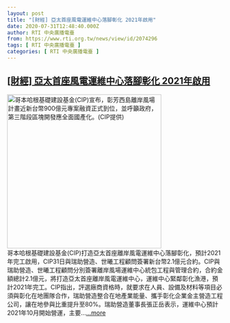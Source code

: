 ```yaml
---
layout: post
title: "[財經] 亞太首座風電運維中心落腳彰化 2021年啟用"
date: 2020-07-31T12:48:40.000Z
author: RTI 中央廣播電臺
from: https://www.rti.org.tw/news/view/id/2074296
tags: [ RTI 中央廣播電臺 ]
categories: [ RTI 中央廣播電臺 ]
---
```

<!--1596199720000-->
[[財經] 亞太首座風電運維中心落腳彰化 2021年啟用](https://www.rti.org.tw/news/view/id/2074296)
------

<div>
<img src="https://static.rti.org.tw/assets/thumbnails/2020/03/05/36a49cdf22ec115f1242bb6b144ad20e.jpg" width="360" alt="哥本哈根基礎建設基金(CIP)宣布，彰芳西島離岸風場計畫近新台幣900億元專案融資正式到位，並呼籲政府，第三階段區塊開發應全面國產化。(CIP提供)" title="哥本哈根基礎建設基金(CIP)宣布，彰芳西島離岸風場計畫近新台幣900億元專案融資正式到位，並呼籲政府，第三階段區塊開發應全面國產化。(CIP提供)"><br>哥本哈根基礎建設基金(CIP)打造亞太首座離岸風電運維中心落腳彰化，預計2021年完工啟用，CIP31日與瑞助營造、世曦工程顧問簽署新台幣2.1億元合約。CIP與瑞助營造、世曦工程顧問分別簽署離岸風場運維中心統包工程與管理合約，合約金額總計2.1億元，將打造亞太首座離岸風電運維中心，運維中心緊鄰彰化漁港，預計2021年完工。CIP指出，評選廠商資格時，就要求在人員、設備及材料等項目必須與彰化在地團隊合作，瑞助營造整合在地產業能量、攜手彰化企業金主營造工程公司，讓在地參與比重提升至80%。瑞助營造董事長張正岳表示，運維中心預計2021年10月開始營運，主要...<a target="_blank" href="https://www.rti.org.tw/news/view/id/2074296">...more</a>
</div>
